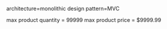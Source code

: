 architecture=monolithic
design pattern=MVC

max product quantity = 99999
max product price = $9999.99
